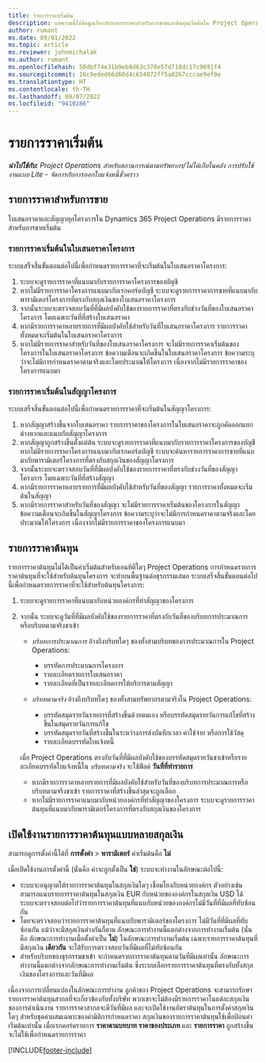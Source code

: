 ```yaml
---
title: รายการราคาเริ่มต้น
description: บทความนี้ให้ข้อมูลเกี่ยวกับรายการราคาสำหรับการขายและต้นทุนเริ่มต้นใน Project Operations
author: rumant
ms.date: 09/01/2022
ms.topic: article
ms.reviewer: johnmichalak
ms.author: rumant
ms.openlocfilehash: 50dbf74e31b9eb8d63c378e5fd718dc17c9691f4
ms.sourcegitcommit: 16c9eded66d60d4c654872ff5a0267cccae9ef0e
ms.translationtype: HT
ms.contentlocale: th-TH
ms.lasthandoff: 09/07/2022
ms.locfileid: "9410286"
---
```

# <a name="default-price-lists"></a>รายการราคาเริ่มต้น

_**นำไปใช้กับ:** Project Operations สำหรับสถานการณ์ตามทรัพยากร/ไม่ได้เก็บในคลัง การปรับใช้งานแบบ Lite - จัดการกับการออกใบแจ้งหนี้ชั่วคราว_

## <a name="sales-price-lists"></a>รายการราคาสำหรับการขาย

ใบเสนอราคาและสัญญาทุกโครงการใน Dynamics 365 Project Operations มีรายการราคาสำหรับการขายเริ่มต้น 

### <a name="price-list-default-on-project-quotes"></a>รายการราคาเริ่มต้นในใบเสนอราคาโครงการ
ระบบเสร็จสิ้นขั้นตอนต่อไปนี้เพื่อกำหนดรายการราคาที่จะเริ่มต้นในใบเสนอราคาโครงการ:

1. ระบบจะดูรายการราคาที่แนบมากับรายการราคาโครงการของบัญชี 
1. หากไม่มีรายการราคาโครงการแนบมากับเรกคอร์ดบัญชี ระบบจะดูรายการราคาการขายที่แนบมากับพารามิเตอร์โครงการที่ตรงกับสกุลเงินของใบเสนอราคาโครงการ
1. จากนั้นระบบจะตรวจสอบวันที่ที่มีผลบังคับใช้ของรายการราคาที่ตรงกับช่วงวันที่ของใบเสนอราคาโครงการ โดยเฉพาะวันที่ที่สร้างใบเสนอราคา
1. หากมีรายการราคาหลายรายการที่มีผลบังคับใช้สำหรับวันที่ใบเสนอราคาโครงการ รายการราคาทั้งหมดจะเริ่มต้นในใบเสนอราคาโครงการ
1. หากไม่มีรายการราคาสำหรับวันที่ของใบเสนอราคาโครงการ จะไม่มีรายการราคาเริ่มต้นของโครงการในใบเสนอราคาโครงการ ข้อความเตือนจะเกิดขึ้นในใบเสนอราคาโครงการ ข้อความระบุว่าจะไม่มีการกำหนดราคาตามจริงและโดยประมาณให้โครงการ เนื่องจากไม่มีรายการราคาของโครงการแนบมา

### <a name="price-list-default-on-project-contracts"></a>รายการราคาเริ่มต้นในสัญญาโครงการ 
ระบบเสร็จสิ้นขั้นตอนต่อไปนี้เพื่อกำหนดรายการราคาที่จะเริ่มต้นในสัญญาโครงการ:

1. หากสัญญาสร้างขึ้นจากใบเสนอราคา รายการราคาของโครงการในใบเสนอราคาจะถูกคัดลอกแยกต่างหากและแนบกับสัญญาโครงการ
1. หากสัญญาถูกสร้างขึ้นตั้งแต่ต้น ระบบจะดูรายการราคาที่แนบมากับรายการราคาโครงการของบัญชี หากไม่มีรายการราคาโครงการแนบมากับเรกคอร์ดบัญชี ระบบจะค้นหารายการราคาการขายที่แนบมากับพารามิเตอร์โครงการที่ตรงกับสกุลเงินของสัญญาโครงการ
1. จากนั้นระบบจะตรวจสอบวันที่ที่มีผลบังคับใช้ของรายการราคาที่ตรงกับช่วงวันที่ของสัญญาโครงการ โดยเฉพาะวันที่ที่สร้างสัญญา
1. หากมีรายการราคาหลายรายการที่มีผลบังคับใช้สำหรับวันที่ของสัญญา รายการราคาทั้งหมดจะเริ่มต้นในสัญญา
1. หากมีรายการราคาสำหรับวันที่ของสัญญา จะไม่มีรายการราคาเริ่มต้นของโครงการในสัญญา ข้อความเตือนจะเกิดขึ้นในสัญญาโครงการ ข้อความระบุว่าจะไม่มีการกำหนดราคาตามจริงและโดยประมาณให้โครงการ เนื่องจากไม่มีรายการราคาของโครงการแนบมา

## <a name="cost-price-lists"></a>รายการราคาต้นทุน

รายการราคาต้นทุนไม่ได้เป็นค่าเริ่มต้นสำหรับเอนทิตีใดๆ Project Operations การกำหนดรายการราคาต้นทุนที่จะใช้สำหรับต้นทุนโครงการ จะทำบนพื้นฐานต่อธุรกรรมเสมอ ระบบเสร็จสิ้นขั้นตอนต่อไปนี้เพื่อกำหนดรายการราคาที่จะใช้สำหรับต้นทุนโครงการ:

1. ระบบจะดูรายการราคาที่แนบมากับหน่วยองค์กรที่ทำสัญญาของโครงการ
1. จากนั้น ระบบจะดูวันที่ที่มีผลบังคับใช้ของรายการราคาที่ตรงกับวันที่ของบริบทการประมาณการหรือบริบทตามจริงขาเข้า

    - *บริบทการประมาณการ* อ้างถึงบริบทใดๆ ของทั้งสามบริบทของการประมาณการใน Project Operations:

        - บรรทัดการประมาณการโครงการ
        - รายละเอียดรายการใบเสนอราคา
        - รายละเอียดที่เป็นรายละเอียดการให้บริการตามสัญญา

    - *บริบทตามจริง* อ้างถึงบริบทใดๆ ของทั้งสามทรัพยากรตามจริงใน Project Operations:

       - บรรทัดสมุดรายวันรายการที่สร้างขึ้นด้วยตนเอง หรือบรรทัดสมุดรายวันการแก้ไขที่สร้างขึ้นในสมุดรายวันการแก้ไข
       - บรรทัดสมุดรายวันที่สร้างขึ้นในระหว่างการส่งบันทึกเวลา ค่าใช้จ่าย หรือการใช้วัสดุ
       - รายละเอียดบรรทัดใบแจ้งหนี้

    เมื่อ Project Operations ตรงกับวันที่ที่มีผลบังคับใช้ของบรรทัดสมุดรายวันขาเข้าหรือรายละเอียดบรรทัดใบแจ้งหนี้ใน *บริบทตามจริง* จะใช้ฟิลด์ **วันที่ที่ทำรายการ**

    - หากมีรายการราคาหลายรายการที่มีผลบังคับใช้สำหรับวันที่ของบริบทการประมาณการหรือบริบทตามจริงขาเข้า รายการราคาที่สร้างขึ้นล่าสุดจะถูกเลือก
    - หากไม่มีรายการราคาแนบมากับหน่วยองค์กรที่ทำสัญญาของโครงการ ระบบจะดูรายการราคาต้นทุนที่แนบมากับพารามิเตอร์โครงการที่ตรงกับสกุลเงินของโครงการ

## <a name="enable-multi-currency-cost-price-list"></a>เปิดใช้งานรายการราคาต้นทุนแบบหลายสกุลเงิน

สามารถดูการตั้งค่านี้ได้ที่ **การตั้งค่า** \> **พารามิเตอร์** ค่าเริ่มต้นคือ **ไม่**

เมื่อเปิดใช้งานการตั้งค่านี้ (นั่นคือ ค่าจะถูกตั้งเป็น **ใช่**) ระบบจะทำงานในลักษณะต่อไปนี้:

- ระบบจะอนุญาตให้รายการราคาต้นทุนในสกุลเงินใดๆ เชื่อมโยงกับหน่วยองค์กร ตัวอย่างเช่น สามารถแนบรายการราคาต้นทุนในสกุลเงิน EUR กับหน่วยขององค์กรในสกุลเงิน USD ได้ ระบบจะตรวจสอบต่อไปว่ารายการราคาต้นทุนที่แนบกับหน่วยขององค์กรไม่มีวันที่ที่มีผลที่ทับซ้อนกัน
- โดยจะตรวจสอบว่ารายการราคาต้นทุนที่แนบกับพารามิเตอร์ของโครงการ ไม่มีวันที่ที่มีผลที่ทับซ้อนกัน แม้ว่าจะมีสกุลเงินต่างกันก็ตาม ลักษณะการทำงานนี้แตกต่างจากการทำงานเริ่มต้น (นั่นคือ ลักษณะการทำงานเมื่อตั้งค่าเป็น **ไม่**) ในลักษณะการทำงานเริ่มต้น เฉพาะรายการราคาต้นทุนที่มีสกุลเงิน **เดียวกัน** จะได้รับการตรวจสอบวันที่มีผลที่ไม่ทับซ้อนกัน
- สำหรับบริบทของธุรกรรมขาเข้า จะกำหนดรายการราคาต้นทุนตามวันที่มีผลเท่านั้น ลักษณะการทำงานนี้แตกต่างจากลักษณะการทำงานเริ่มต้น ซึ่งระบบเลือกรายการราคาต้นทุนที่ตรงกับทั้งสกุลเงินของโครงการและวันที่มีผล

เนื่องจากการเปลี่ยนแปลงในลักษณะการทำงาน ลูกค้าของ Project Operations จะสามารถรักษารายการราคาต้นทุนสากลที่จะเกี่ยวข้องกับทั้งบริษัท พวกเขาจะไม่ต้องมีรายการราคาในแต่ละสกุลเงินของการดำเนินงาน รายการราคาสากลจะมีวันที่มีผล และจะเปิดใช้งานอัตราต้นทุนในการตั้งค่าสกุลเงินใดๆ สำหรับชุดค่าผสมเฉพาะของค่ามิติการกำหนดราคา สกุลเงินของรายการราคาต้นทุนใช้เพื่อป้อนค่าเริ่มต้นเท่านั้น เมื่อเรกคอร์ดรายการ **ราคาตามบทบาท** **ราคาของประเภท** และ **รายการราคา** ถูกสร้างขึ้น จะไม่ใช้เพื่อกำหนดรายการราคา

[!INCLUDE[footer-include](../includes/footer-banner.md)]

